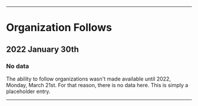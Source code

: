 
***

# Organization Follows

## 2022 January 30th

### No data

The ability to follow organizations wasn't made available until 2022, Monday, March 21st. For that reason, there is no data here. This is simply a placeholder entry.

***
